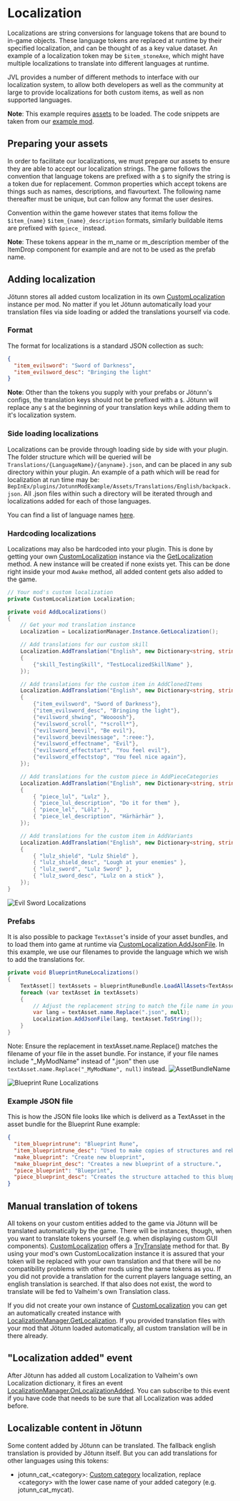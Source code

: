 ﻿# Localization

Localizations are string conversions for language tokens that are bound to in-game objects.
These language tokens are replaced at runtime by their specified localization, and can be thought of as a key value dataset.
An example of a localization token may be `$item_stoneAxe`, which might have multiple localizations to translate into different languages at runtime.

JVL provides a number of different methods to interface with our localization system, to allow both developers as well as the community at large to provide localizations for both custom items, as well as non supported languages.

**Note**: This example requires [assets](asset-loading.md) to be loaded.
The code snippets are taken from our [example mod](https://github.com/Valheim-Modding/JotunnModExample).

## Preparing your assets

In order to facilitate our localizations, we must prepare our assets to ensure they are able to accept our localization strings.
The game follows the convention that language tokens are prefixed with a `$` to signify the string is a token due for replacement.
Common properties which accept tokens are things such as names, descriptions, and flavourtext.
The following name thereafter must be unique, but can follow any format the user desires.

Convention within the game however states that items follow the `$item_{name}` `$item_{name}_description` formats, similarly buildable items are prefixed with `$piece_` instead.

**Note**: These tokens appear in the m_name or m_description member of the ItemDrop component for example and are not to be used as the prefab name.

## Adding localization

Jötunn stores all added custom localization in its own [CustomLocalization](xref:Jotunn.Entities.CustomLocalization) instance per mod.
No matter if you let Jötunn automatically load your translation files via side loading or added the translations yourself via code.

### Format

The format for localizations is a standard JSON collection as such:
```json
{
  "item_evilsword": "Sword of Darkness",
  "item_evilsword_desc": "Bringing the light"
}
```

**Note**: Other than the tokens you supply with your prefabs or Jötunn's configs, the translation keys should not be prefixed with a `$`.
Jötunn will replace any `$` at the beginning of your translation keys while adding them to it's localization system.

### Side loading localizations

Localizations can be provide through loading side by side with your plugin.
The folder structure which will be queried will be `Translations/{LanguageName}/{anyname}.json`, and can be placed in any sub directory within your plugin.
An example of a path which will be read for localization at run time may be: `BepInEx/plugins/JotunnModExample/Assets/Translations/English/backpack.json`. 
All .json files within such a directory will be iterated through and localizations added for each of those languages.

You can find a list of language names [here](../data/localization/language-list.md).

### Hardcoding localizations

Localizations may also be hardcoded into your plugin.
This is done by getting your own [CustomLocalization](xref:Jotunn.Entities.CustomLocalization) instance via the [GetLocalization](xref:Jotunn.Managers.LocalizationManager.GetLocalization) method.
A new instance will be created if none exists yet.
This can be done right inside your mod `Awake` method, all added content gets also added to the game.

```cs
// Your mod's custom localization
private CustomLocalization Localization;

private void AddLocalizations()
{
    // Get your mod translation instance
    Localization = LocalizationManager.Instance.GetLocalization();

    // Add translations for our custom skill
    Localization.AddTranslation("English", new Dictionary<string, string>
    {
        {"skill_TestingSkill", "TestLocalizedSkillName" },
    });

    // Add translations for the custom item in AddClonedItems
    Localization.AddTranslation("English", new Dictionary<string, string>
    {
        {"item_evilsword", "Sword of Darkness"},
        {"item_evilsword_desc", "Bringing the light"},
        {"evilsword_shwing", "Woooosh"},
        {"evilsword_scroll", "*scroll*"},
        {"evilsword_beevil", "Be evil"},
        {"evilsword_beevilmessage", ":reee:"},
        {"evilsword_effectname", "Evil"},
        {"evilsword_effectstart", "You feel evil"},
        {"evilsword_effectstop", "You feel nice again"},
    });

    // Add translations for the custom piece in AddPieceCategories
    Localization.AddTranslation("English", new Dictionary<string, string>
    {
        { "piece_lul", "Lulz" },
        { "piece_lul_description", "Do it for them" },
        { "piece_lel", "Lölz" },
        { "piece_lel_description", "Härhärhär" },
    });

    // Add translations for the custom item in AddVariants
    Localization.AddTranslation("English", new Dictionary<string, string>
    {
        { "lulz_shield", "Lulz Shield" },
        { "lulz_shield_desc", "Lough at your enemies" },
        { "lulz_sword", "Lulz Sword" },
        { "lulz_sword_desc", "Lulz on a stick" },
    });
}
```

![Evil Sword Localizations](../images/data/EvilSwordLocalizations.png)


### Prefabs

It is also possible to package `TextAsset`'s inside of your asset bundles, and to load them into game at runtime via [CustomLocalization.AddJsonFile](xref:Jotunn.Entities.CustomLocalization.AddJsonFile(System.String,System.String)). 
In this example, we use our filenames to provide the language which we wish to add the translations for.

```cs
private void BlueprintRuneLocalizations()
{
    TextAsset[] textAssets = blueprintRuneBundle.LoadAllAssets<TextAsset>();
    foreach (var textAsset in textAssets)
    {
        // Adjust the replacement string to match the file name in your asset bundle
        var lang = textAsset.name.Replace(".json", null);
        Localization.AddJsonFile(lang, textAsset.ToString());
    }
}
```
Note: Ensure the replacement in textAsset.name.Replace() matches the filename of your file in the asset bundle. For instance, if your file names include "_MyModName" instead of ".json" then use `textAsset.name.Replace("_MyModName", null)` instead.
![AssetBundleName](https://i.imgur.com/uZtp1B0.png)

![Blueprint Rune Localizations](../images/data/blueprintRuneLocalizations.png)

### Example JSON file

This is how the JSON file looks like which is deliverd as a TextAsset in the asset bundle for the Blueprint Rune example:
```json
{
  "item_blueprintrune": "Blueprint Rune",
  "item_blueprintrune_desc": "Used to make copies of structures and rebuild exact copies of them somewhere else.",
  "make_blueprint": "Create new blueprint",
  "make_blueprint_desc": "Creates a new blueprint of a structure.",
  "piece_blueprint": "Blueprint",
  "piece_blueprint_desc": "Creates the structure attached to this blueprint."
}
```

## Manual translation of tokens

All tokens on your custom entities added to the game via Jötunn will be translated automatically by the game.
There will be instances, though, when you want to translate tokens yourself (e.g. when displaying custom GUI components).
[CustomLocalization](xref:Jotunn.Entities.CustomLocalization) offers a [TryTranslate](xref:Jotunn.Entities.CustomLocalization.TryTranslate(System.String)) method for that.
By using your mod's own CustomLocalization instance it is assured that your token will be replaced with your own translation and that there will be no compatibility problems with other mods using the same tokens as you.
If you did not provide a translation for the current players language setting, an english translation is searched.
If that also does not exist, the word to translate will be fed to Valheim's own Translation class.

If you did not create your own instance of [CustomLocalization](xref:Jotunn.Entities.CustomLocalization) you can get an automatically created instance with [LocalizationManager.GetLocalization](xref:Jotunn.Managers.LocalizationManager.GetLocalization).
If you provided translation files with your mod that Jötunn loaded automatically, all custom translation will be in there already.

## "Localization added" event

After Jötunn has added all custom Localization to Valheim's own Localization dictionary, it fires an event [LocalizationManager.OnLocalizationAdded](xref:Jotunn.Managers.LocalizationManager.OnLocalizationAdded).
You can subscribe to this event if you have code that needs to be sure that all Localization was added before.

## Localizable content in Jötunn

Some content added by Jötunn can be translated.
The fallback english translation is provided by Jötunn itself.
But you can add translations for other languages using this tokens:

* jotunn_cat_\<category\>: [Custom category](pieces.md#adding-custom-piece-table-categories-to-vanilla-tables) localization, replace \<category\> with the lower case name of your added category (e.g. jotunn_cat_mycat).
